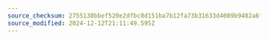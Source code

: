 ```yaml
---
source_checksum: 2755130bbef520e2dfbc8d151ba7b12fa73b31633d4089b9482a6fa946bdd454
source_modified: 2024-12-12T21:11:49.595Z
---
```


